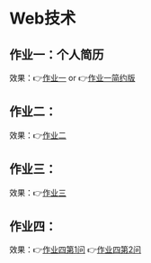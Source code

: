 <!--
 * @描述: README文档
 * @作者: 李天红
 * @Github: https://github.com/Celint/Web
 * @Date: 2019-08-30 18:54:14
 * @LastEditors: 李天红
 * @LastEditTime: 2019-10-18 21:49:45
 -->
# Web技术
## 作业一：个人简历
效果：👉[作业一](https://t.cn/Ai8kz6pj) or 👉[作业一简约版](http://39.108.215.96/Web/resume.html)  

## 作业二：
效果：👉[作业二](http://uee.me/bwWRH)

## 作业三：
效果：👉[作业三](http://uee.me/ctNAV)

## 作业四：
效果：👉[作业四第1问](http://uee.me/cuXE2) 👉[作业四第2问](http://uee.me/cuXHr)